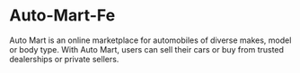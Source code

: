 # Auto-Mart-Fe
Auto Mart is an online marketplace for automobiles of diverse makes, model or body type. With Auto Mart, users can sell their cars or buy from trusted dealerships or private sellers.
